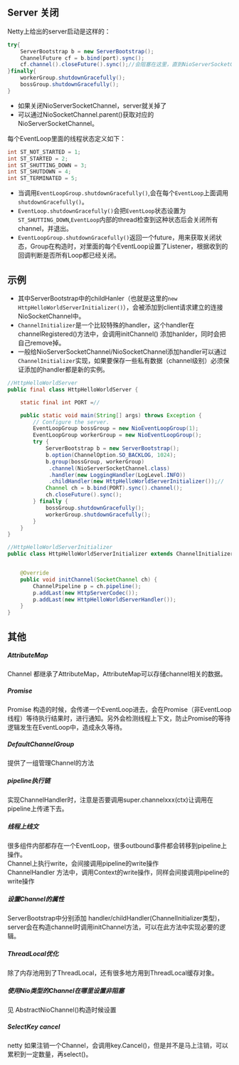 

## Server 关闭

Netty上给出的server启动是这样的：
```java
try{
    ServerBootstrap b = new ServerBootstrap();
    ChannelFuture cf = b.bind(port).sync(); 
    cf.channel().closeFuture().sync();//会阻塞在这里，直到NioServerSocketChannel 关闭
}finally{
    workerGroup.shutdownGracefully();
    bossGroup.shutdownGracefully();
}
```
* 如果关闭NioServerSocketChannel，server就关掉了
* 可以通过NioSocketChannel.parent()获取对应的NioServerSocketChannel。

每个EventLoop里面的线程状态定义如下：

```java
int ST_NOT_STARTED = 1;
int ST_STARTED = 2;
int ST_SHUTTING_DOWN = 3;
int ST_SHUTDOWN = 4;
int ST_TERMINATED = 5;
```

* 当调用`EventLoopGroup.shutdownGracefully()`,会在每个`EventLoop`上面调用`shutdownGracefully()`。
* `EventLoop.shutdownGracefully()`会把`EventLoop`状态设置为`ST_SHUTTING_DOWN`,`EventLoop`内部的thread检查到这种状态后会关闭所有channel，并退出。
* `EventLoopGroup.shutdownGracefully()`返回一个future，用来获取关闭状态，Group在构造时，对里面的每个EventLoop设置了Listener，根据收到的回调判断是否所有Loop都已经关闭。



## 示例

* 其中ServerBootstrap中的childHanler（也就是这里的`new HttpHelloWorldServerInitializer()`），会被添加到client请求建立的连接NioSocketChannel中。
* `ChannelInitializer`是一个比较特殊的handler，这个handler在channelRegistered()方法中，会调用initChannel()
添加hanlder，同时会把自己remove掉。
* 一般给NioServerSocketChannel/NioSocketChannel添加handler可以通过`ChannelInitializer`实现，如果要保存一些私有数据（channel级别）必须保证添加的handler都是新的实例。

```java
//HttpHelloWorldServer
public final class HttpHelloWorldServer {

    static final int PORT =//

    public static void main(String[] args) throws Exception {
        // Configure the server.
        EventLoopGroup bossGroup = new NioEventLoopGroup(1);
        EventLoopGroup workerGroup = new NioEventLoopGroup();
        try {
            ServerBootstrap b = new ServerBootstrap();
            b.option(ChannelOption.SO_BACKLOG, 1024);
            b.group(bossGroup, workerGroup)
             .channel(NioServerSocketChannel.class)
             .handler(new LoggingHandler(LogLevel.INFO))
             .childHandler(new HttpHelloWorldServerInitializer());//
            Channel ch = b.bind(PORT).sync().channel();
            ch.closeFuture().sync();
        } finally {
            bossGroup.shutdownGracefully();
            workerGroup.shutdownGracefully();
        }
    }
}

//HttpHelloWorldServerInitializer
public class HttpHelloWorldServerInitializer extends ChannelInitializer<SocketChannel> {


    @Override
    public void initChannel(SocketChannel ch) {
        ChannelPipeline p = ch.pipeline();
        p.addLast(new HttpServerCodec());
        p.addLast(new HttpHelloWorldServerHandler());
    }
}

```

## 其他 
##### AttributeMap 
Channel 都继承了AttributeMap，AttributeMap可以存储channel相关的数据。

##### Promise
Promise 构造的时候，会传递一个EventLoop进去，会在Promise（非EventLoop线程）等待执行结果时，进行通知。另外会检测线程上下文，防止Promise的等待逻辑发生在EventLoop中，造成永久等待。

##### DefaultChannelGroup
提供了一组管理Channel的方法

##### pipeline执行链
实现ChannelHandler时，注意是否要调用super.channelxxx(ctx)让调用在pipeline上传递下去。

##### 线程上线文
很多组件内部都存在一个EventLoop，很多outbound事件都会转移到pipeline上操作。  
Channel上执行write，会间接调用pipeline的write操作  
ChannelHandler 方法中，调用Context的write操作，同样会间接调用pipeline的write操作  

##### 设置Channel的属性
ServerBootstrap中分别添加 handler/childHandler(ChannelInitializer类型)，server会在构造channel时调用initChannel方法，可以在此方法中实现必要的逻辑。

##### ThreadLocal优化
除了内存池用到了ThreadLocal，还有很多地方用到ThreadLocal缓存对象。

##### 使用Nio类型的Channel在哪里设置非阻塞
见 AbstractNioChannel()构造时候设置

##### SelectKey cancel
netty 如果注销一个Channel，会调用key.Cancel()，但是并不是马上注销，可以累积到一定数量，再select()。



